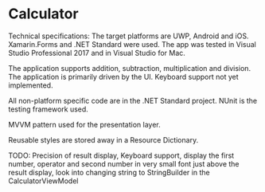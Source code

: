 # Calculator

Technical specifications:
The target platforms are UWP, Android and iOS. Xamarin.Forms and .NET Standard were used. The app was tested in Visual Studio Professional 2017 and in Visual Studio for Mac.

The application supports addition, subtraction, multiplication and division. The application is primarily driven by the UI.
Keyboard support not yet implemented.

All non-platform specific code are in the .NET Standard project. NUnit is the testing framework used.

MVVM pattern used for the presentation layer.

Reusable styles are stored away in a Resource Dictionary.



TODO: 
Precision of result display, 
Keyboard support, 
display the first number, 
operator and second number in very small font just above the result display,
look into changing string to StringBuilder in the CalculatorViewModel
